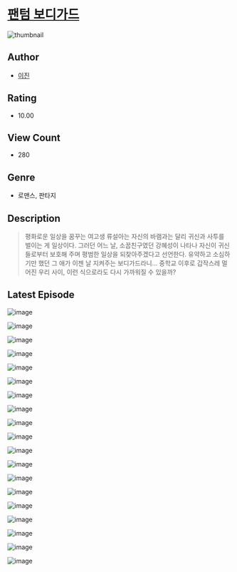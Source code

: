 # [팬텀 보디가드](https://comic.naver.com/bestChallenge/list?titleId=810024)
![thumbnail](https://image-comic.pstatic.net/user_contents_data/challenge_comic/2023/05/23/366113/upload_3631361688201475129_480x623.jpeg)

## Author
- [이진](https://comic.naver.com/artistTitle?id=366113)

## Rating
- 10.00

## View Count
- 280

## Genre
- 로맨스, 판타지

## Description
> 평화로운 일상을 꿈꾸는 여고생 류설아는 자신의 바램과는 달리 귀신과 사투를 벌이는 게 일상이다. 그러던 어느 날, 소꿉친구였던 강혜성이 나타나 자신이 귀신들로부터 보호해 주며 평범한 일상을 되찾아주겠다고 선언한다. 유약하고 소심하기만 했던 그 애가 이젠 날 지켜주는 보디가드라니... 중학교 이후로 갑작스레 멀어진 우리 사이, 이런 식으로라도 다시 가까워질 수 있을까?


## Latest Episode
![image](https://image-comic.pstatic.net/user_contents_data/challenge_comic/2023/05/23/366113/upload_7147275716255966817.jpeg)

![image](https://image-comic.pstatic.net/user_contents_data/challenge_comic/2023/05/23/366113/upload_3977580303343563320.jpeg)

![image](https://image-comic.pstatic.net/user_contents_data/challenge_comic/2023/05/23/366113/upload_7017231863297499749.jpeg)

![image](https://image-comic.pstatic.net/user_contents_data/challenge_comic/2023/05/23/366113/upload_7018078693338787897.jpeg)

![image](https://image-comic.pstatic.net/user_contents_data/challenge_comic/2023/05/23/366113/upload_4063431253521883959.jpeg)

![image](https://image-comic.pstatic.net/user_contents_data/challenge_comic/2023/05/23/366113/upload_3558232061722702691.jpeg)

![image](https://image-comic.pstatic.net/user_contents_data/challenge_comic/2023/05/23/366113/upload_3761459383695401573.jpeg)

![image](https://image-comic.pstatic.net/user_contents_data/challenge_comic/2023/05/23/366113/upload_7291664472259770721.jpeg)

![image](https://image-comic.pstatic.net/user_contents_data/challenge_comic/2023/05/23/366113/upload_3906930063452682596.jpeg)

![image](https://image-comic.pstatic.net/user_contents_data/challenge_comic/2023/05/23/366113/upload_3761457201079925090.jpeg)

![image](https://image-comic.pstatic.net/user_contents_data/challenge_comic/2023/05/23/366113/upload_7148399407794763831.jpeg)

![image](https://image-comic.pstatic.net/user_contents_data/challenge_comic/2023/05/23/366113/upload_7221861078117266998.jpeg)

![image](https://image-comic.pstatic.net/user_contents_data/challenge_comic/2023/05/23/366113/upload_7077178554973381943.jpeg)

![image](https://image-comic.pstatic.net/user_contents_data/challenge_comic/2023/05/23/366113/upload_7148110051589567285.jpeg)

![image](https://image-comic.pstatic.net/user_contents_data/challenge_comic/2023/05/23/366113/upload_3918755537938035509.jpeg)

![image](https://image-comic.pstatic.net/user_contents_data/challenge_comic/2023/05/23/366113/upload_7233679513919435366.jpeg)

![image](https://image-comic.pstatic.net/user_contents_data/challenge_comic/2023/05/23/366113/upload_3487019094495213409.jpeg)

![image](https://image-comic.pstatic.net/user_contents_data/challenge_comic/2023/05/23/366113/upload_3761404231214523449.jpeg)

![image](https://image-comic.pstatic.net/user_contents_data/challenge_comic/2023/05/23/366113/upload_4050197742875600433.jpeg)
